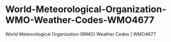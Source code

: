 # World-Meteorological-Organization-WMO-Weather-Codes-WMO4677
World Meteorological Organization (WMO) Weather Codes | WMO4677
